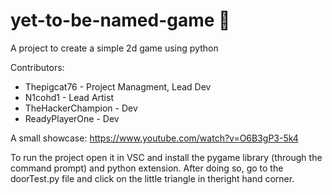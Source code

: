 # yet-to-be-named-game 🚀

A project to create a simple 2d game using python

Contributors:
- Thepigcat76 - Project Managment, Lead Dev
- N1cohd1 - Lead Artist
- TheHackerChampion - Dev
- ReadyPlayerOne - Dev

A small showcase: https://www.youtube.com/watch?v=O6B3gP3-5k4

To run the project open it in VSC and install the pygame library (through the command prompt) and python extension.
After doing so, go to the doorTest.py file and click on the
little triangle in theright hand corner.
